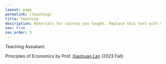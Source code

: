 ```yaml
---
layout: page
permalink: /teaching/
title: teaching
description: Materials for courses you taught. Replace this text with your description.
nav: true
nav_order: 5
---
```


Teaching Assiatant:

Principles of Economics by Prof. [Xiaohuan Lan](https://xiaohuanlan.weebly.com/) (2023 Fall)
